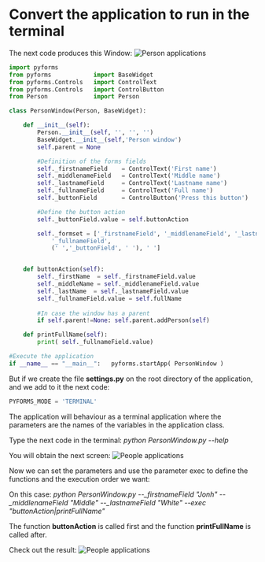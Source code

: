 # Convert the application to run in the terminal

The next code produces this Window:
![Person applications](https://raw.githubusercontent.com/UmSenhorQualquer/pyforms/master/docs/imgs/getting-started-10.png?raw=true "Screen")

```python
import pyforms
from pyforms 			import BaseWidget
from pyforms.Controls 	import ControlText
from pyforms.Controls 	import ControlButton
from Person 			import Person

class PersonWindow(Person, BaseWidget):

	def __init__(self):
		Person.__init__(self, '', '', '')
		BaseWidget.__init__(self,'Person window')
		self.parent = None

		#Definition of the forms fields
		self._firstnameField 	= ControlText('First name')
		self._middlenameField  	= ControlText('Middle name')
		self._lastnameField  	= ControlText('Lastname name')
		self._fullnameField  	= ControlText('Full name')
		self._buttonField  		= ControlButton('Press this button')

		#Define the button action
		self._buttonField.value = self.buttonAction

		self._formset = ['_firstnameField', '_middlenameField', '_lastnameField', 
			'_fullnameField', 
			(' ','_buttonField', ' '), ' ']


	def buttonAction(self):
		self._firstName  = self._firstnameField.value
		self._middleName = self._middlenameField.value
		self._lastName  = self._lastnameField.value
		self._fullnameField.value = self.fullName
		
		#In case the window has a parent
		if self.parent!=None: self.parent.addPerson(self)

	def printFullName(self):
		print( self._fullnameField.value)

#Execute the application
if __name__ == "__main__":	 pyforms.startApp( PersonWindow )
```

But if we create the file **settings.py** on the root directory of the application, and we add to it the next code:
```python
PYFORMS_MODE = 'TERMINAL'
```

The application will behaviour as a terminal application where the parameters are the names of the variables in the application class.

Type the next code in the terminal: *python PersonWindow.py --help*

You will obtain the next screen:
![People applications](https://raw.githubusercontent.com/UmSenhorQualquer/pyforms/master/docs/imgs/getting-started-10.png?raw=true "Screen")


Now we can set the parameters and use the parameter exec to define the functions and the execution order we want:

On this case: *python PersonWindow.py --_firstnameField "Jonh" --_middlenameField "Middle" --_lastnameField "White"  --exec "buttonAction|printFullName"*

The function **buttonAction** is called first and the function **printFullName** is called after.

Check out the result:
![People applications](https://raw.githubusercontent.com/UmSenhorQualquer/pyforms/master/docs/imgs/getting-started-9.png?raw=true "Screen")